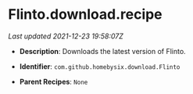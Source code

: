 # Flinto.download.recipe

_Last updated 2021-12-23 19:58:07Z_

- **Description**: Downloads the latest version of Flinto.

- **Identifier**: `com.github.homebysix.download.Flinto`

- **Parent Recipes**: `None`